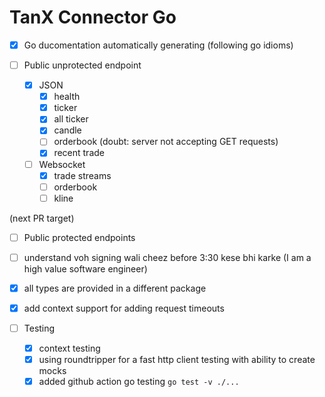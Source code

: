 # TanX Connector Go
- [X] Go ducomentation automatically generating (following go idioms)

- [ ] Public unprotected endpoint
  - [X] JSON
    - [X] health
    - [X] ticker
    - [X] all ticker
    - [X] candle
    - [ ] orderbook (doubt: server not accepting GET requests)
    - [X] recent trade
  
  - [ ] Websocket
    - [X] trade streams
    - [ ] orderbook
    - [ ] kline

(next PR target)
- [ ] Public protected endpoints
- [ ] understand voh signing wali cheez before 3:30 kese bhi karke (I am a high value software engineer)


- [X] all types are provided in a different package
- [X] add context support for adding request timeouts

- [ ] Testing
  - [X] context testing 
  - [X] using roundtripper for a fast http client testing with ability to create mocks
  - [X] added github action go testing `go test -v ./...`